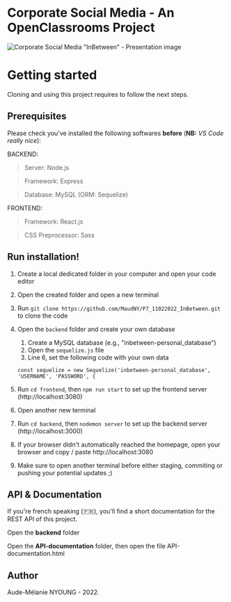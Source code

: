 # Corporate Social Media - An OpenClassrooms Project

![Corporate Social Media "InBetween" - Presentation image](https://github.com/MaudNY/P7_11022022_InBetween/blob/main/InBetween-photo.jpg "InBetween presentation image")

<h1>Getting started</h1>

Cloning and using this project requires to follow the next steps.

<h2>Prerequisites</h2>

Please check you've installed the following softwares **before** (**NB:** *VS Code really nice*):

BACKEND:

> Server: Node.js

> Framework: Express

> Database: MySQL (ORM: Sequelize)

FRONTEND:

> Framework: React.js

> CSS Preprocessor: Sass

<h2>Run installation!</h2>

1. Create a local dedicated folder in your computer and open your code editor
2. Open the created folder and open a new terminal
3. Run ` git clone https://github.com/MaudNY/P7_11022022_InBetween.git ` to clone the code
4. Open the ` backend ` folder and create your own database
    1. Create a MySQL database (e.g., "inbetween-personal_database")
    2. Open the ` sequelize.js ` file
    3. Line 6, set the following code with your own data
    
    ` const sequelize = new Sequelize('inbetween-personal_database', 'USERNAME', 'PASSWORD', { `
5. Run ` cd frontend `, then ` npm run start ` to set up the frontend server (http://localhost:3080)
6. Open another new terminal
7. Run ` cd backend `, then ` nodemon server ` to set up the backend server (http://localhost:3000)
8. If your browser didn't automatically reached the homepage, open your browser and copy / paste http://localhost:3080
9. Make sure to open another terminal before either staging, commiting or pushing your potential updates ;)


<h2>API & Documentation</h2>

If you're french speaking (🇫🇷), you'll find a short documentation for the REST API of this project.

Open the **backend** folder

Open the **API-documentation** folder, then open the file API-documentation.html

<h2>Author</h2>

Aude-Mélanie NYOUNG - 2022.
